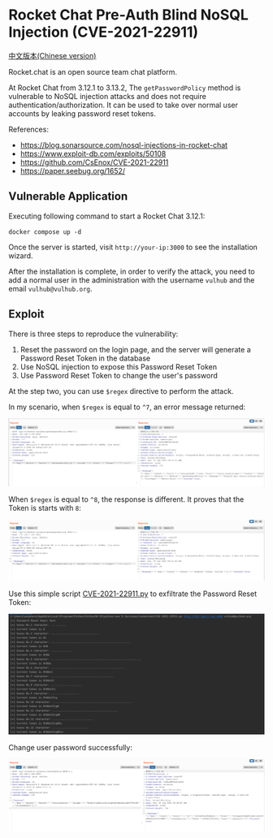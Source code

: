 # Rocket Chat Pre-Auth Blind NoSQL Injection (CVE-2021-22911)

[中文版本(Chinese version)](README.zh-cn.md)

Rocket.chat is an open source team chat platform.

At Rocket Chat from 3.12.1 to 3.13.2, The `getPasswordPolicy` method is vulnerable to NoSQL injection attacks and does not require authentication/authorization. It can be used to take over normal user accounts by leaking password reset tokens.

References:

- https://blog.sonarsource.com/nosql-injections-in-rocket-chat
- https://www.exploit-db.com/exploits/50108
- https://github.com/CsEnox/CVE-2021-22911
- https://paper.seebug.org/1652/

## Vulnerable Application

Executing following command to start a Rocket Chat 3.12.1:

```
docker compose up -d
```

Once the server is started, visit `http://your-ip:3000` to see the installation wizard.

After the installation is complete, in order to verify the attack, you need to add a normal user in the administration with the username `vulhub` and the email `vulhub@vulhub.org`.

## Exploit

There is three steps to reproduce the vulnerability:

1. Reset the password on the login page, and the server will generate a Password Reset Token in the database
2. Use NoSQL injection to expose this Password Reset Token
3. Use Password Reset Token to change the user's password

At the step two, you can use `$regex` directive to perform the attack.

In my scenario, when `$regex` is equal to `^7`, an error message returned:

![](3.png)

When `$regex` is equal to `^8`, the response is different. It proves that the Token is starts with `8`:

![](4.png)

Use this simple script [CVE-2021-22911.py](CVE-2021-22911.py) to exfiltrate the Password Reset Token:

![](2.png)

Change user password successfully:

![](5.png)
